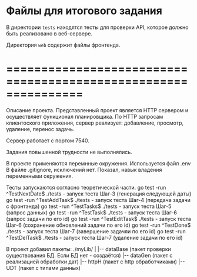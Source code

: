 # Файлы для итогового задания

В директории `tests` находятся тесты для проверки API, которое должно быть реализовано в веб-сервере.

Директория `web` содержит файлы фронтенда.



# ===============================================================

Описание проекта.
Представленный проект является HTTP сервером и осуществляет функционал планировщика. 
По HTTP запросам клиентоского приложения, сервер реализует: добавление, просмотр, удаление, перенос задачь.

Сервер работает с портом 7540. 

Задания повышенной трудности не выполнялись.

В проекте применяются перемнные окружения. Используется файл .env
В файле .gitignore, исключений нет. Показал, навык владения переменными окружения.

Тесты запускаются согласно теоретической части.
go test -run ^TestNextDate$ ./tests       - запуск теста Шаг-3 (генерация следующей даты)
go test -run ^TestAddTask$ ./tests        - запуск теста Шаг-4 (передача задачи с фронтэнда)
go test -run ^TestTasks$ ./tests          - запуск теста Шаг-5 (запрос данных)
go test -run ^TestTask$ ./tests           - запуск теста Шаг-6 (запрос задачи по его id)
go test -run ^TestEditTask$ ./tests       - запуск теста Шаг-6 (сохранение обновлений задачи по его id)
go test -run ^TestDone$ ./tests           - запуск теста Шаг-7 (завершение задачяи по его id)
go test -run ^TestDelTask$ ./tests        - запуск теста Шаг-7 (удаление задачи по его id)

В проект добавил пакеты:
./myLib/
     |
     |-- dataBase (пакет проверки существования БД. Если БД нет - создаётся)
     |-- dataGen  (пакет с реализацией обработки дат)
     |-- httpH    (пакет с http обработчиками)
     |-- UDT      (пакет с типами данных)